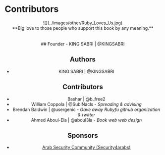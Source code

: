 # Contributors


<center>![](../images/other/Ruby_Loves_Us.jpg)


<center>**Big love to those people who support this book by any meaning.**
<br><br><br>
## Founder
- KING SABRI | @KINGSABRI

## Authors 
- KING SABRI | @KINGSABRI

## Contributors
- Bashar | @b_free2
- William Coppola | @SubINacls - *Spreading & advising*
- Brendan Baldwin | @usergenic - *Gave away Rubyfu github organization & twitter*
- Ahmed Aboul-Ela | @aboul3la - *Book web web design*

## Sponsors
- [Arab Security Community (Security4arabs)][1]


<br><br><br>
---
[1]: http://www.security4arabs.com/

